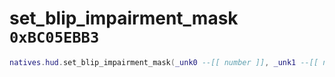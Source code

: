 # set_blip_impairment_mask `0xBC05EBB3`

```lua
natives.hud.set_blip_impairment_mask(_unk0 --[[ number ]], _unk1 --[[ number ]])
```